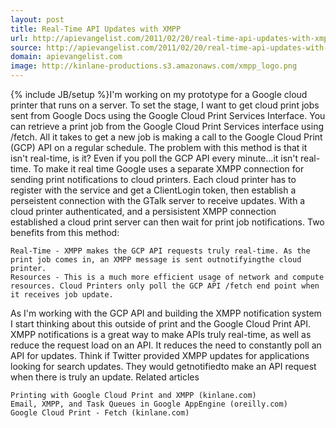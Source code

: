 ```yaml
---
layout: post
title: Real-Time API Updates with XMPP
url: http://apievangelist.com/2011/02/20/real-time-api-updates-with-xmpp/
source: http://apievangelist.com/2011/02/20/real-time-api-updates-with-xmpp/
domain: apievangelist.com
image: http://kinlane-productions.s3.amazonaws.com/xmpp_logo.png
---
```

{% include JB/setup %}I'm working on my prototype for a Google cloud printer that runs on a server.
To set the stage, I want to get cloud print jobs sent from Google Docs using the Google Cloud Print Services Interface.
You can retrieve a print job from the Google Cloud Print Services interface using /fetch.
All it takes to get a new job is making a call to the Google Cloud Print (GCP) API on a regular schedule.
The problem with this method is that it isn't real-time, is it? Even if you poll the GCP API every minute...it isn't real-time.
To make it real time Google uses a separate XMPP connection for sending print notifications to cloud printers.
Each cloud printer has to register with the service and get a ClientLogin token, then establish a perseistent connection with the GTalk server to receive updates.
With a cloud printer authenticated, and a persisistent XMPP connection established a cloud print server can then wait for print job notifications.
Two benefits from this method:

	Real-Time - XMPP makes the GCP API requests truly real-time. As the print job comes in, an XMPP message is sent outnotifyingthe cloud printer.
	Resources - This is a much more efficient usage of network and compute resources. Cloud Printers only poll the GCP API /fetch end point when it receives job update.

As I'm working with the GCP API and building the XMPP notification system I start thinking about this outside of print and the Google Cloud Print API.
XMPP notifications is a great way to make APIs truly real-time, as well as reduce the request load on an API. It reduces the need to constantly poll an API for updates.
Think if Twitter provided XMPP updates for applications looking for search updates. They would getnotifiedto make an API request when there is truly an update.
Related articles

	Printing with Google Cloud Print and XMPP (kinlane.com)
	Email, XMPP, and Task Queues in Google AppEngine (oreilly.com)
	Google Cloud Print - Fetch (kinlane.com)

